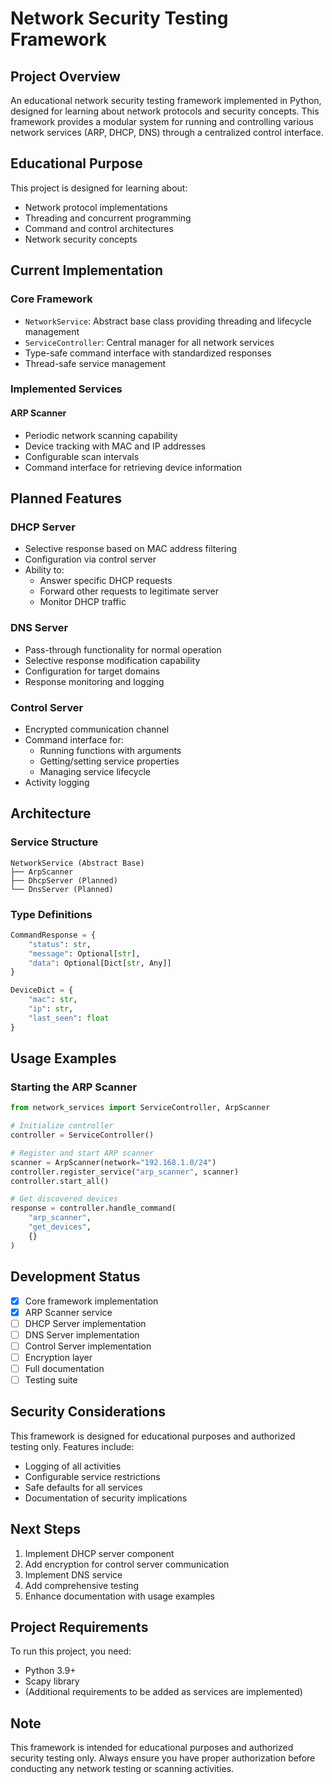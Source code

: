 # Network Security Testing Framework

## Project Overview
An educational network security testing framework implemented in Python, designed for learning about network protocols and security concepts. This framework provides a modular system for running and controlling various network services (ARP, DHCP, DNS) through a centralized control interface.

## Educational Purpose
This project is designed for learning about:
- Network protocol implementations
- Threading and concurrent programming
- Command and control architectures
- Network security concepts

## Current Implementation

### Core Framework
- `NetworkService`: Abstract base class providing threading and lifecycle management
- `ServiceController`: Central manager for all network services
- Type-safe command interface with standardized responses
- Thread-safe service management

### Implemented Services
#### ARP Scanner
- Periodic network scanning capability
- Device tracking with MAC and IP addresses
- Configurable scan intervals
- Command interface for retrieving device information

## Planned Features

### DHCP Server
- Selective response based on MAC address filtering
- Configuration via control server
- Ability to:
  - Answer specific DHCP requests
  - Forward other requests to legitimate server
  - Monitor DHCP traffic

### DNS Server
- Pass-through functionality for normal operation
- Selective response modification capability
- Configuration for target domains
- Response monitoring and logging

### Control Server
- Encrypted communication channel
- Command interface for:
  - Running functions with arguments
  - Getting/setting service properties
  - Managing service lifecycle
- Activity logging

## Architecture

### Service Structure
```
NetworkService (Abstract Base)
├── ArpScanner
├── DhcpServer (Planned)
└── DnsServer (Planned)
```

### Type Definitions
```python
CommandResponse = {
    "status": str,
    "message": Optional[str],
    "data": Optional[Dict[str, Any]]
}

DeviceDict = {
    "mac": str,
    "ip": str,
    "last_seen": float
}
```

## Usage Examples

### Starting the ARP Scanner
```python
from network_services import ServiceController, ArpScanner

# Initialize controller
controller = ServiceController()

# Register and start ARP scanner
scanner = ArpScanner(network="192.168.1.0/24")
controller.register_service("arp_scanner", scanner)
controller.start_all()

# Get discovered devices
response = controller.handle_command(
    "arp_scanner", 
    "get_devices",
    {}
)
```

## Development Status
- [x] Core framework implementation
- [x] ARP Scanner service
- [ ] DHCP Server implementation
- [ ] DNS Server implementation
- [ ] Control Server implementation
- [ ] Encryption layer
- [ ] Full documentation
- [ ] Testing suite

## Security Considerations
This framework is designed for educational purposes and authorized testing only. Features include:
- Logging of all activities
- Configurable service restrictions
- Safe defaults for all services
- Documentation of security implications

## Next Steps
1. Implement DHCP server component
2. Add encryption for control server communication
3. Implement DNS service
4. Add comprehensive testing
5. Enhance documentation with usage examples

## Project Requirements
To run this project, you need:
- Python 3.9+
- Scapy library
- (Additional requirements to be added as services are implemented)

## Note
This framework is intended for educational purposes and authorized security testing only. Always ensure you have proper authorization before conducting any network testing or scanning activities.
